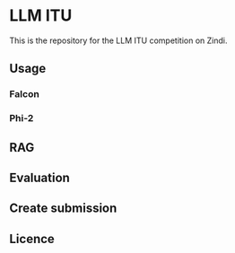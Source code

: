 # LLM ITU 

This is the repository for the LLM ITU competition on Zindi.

## Usage 

### Falcon 

### Phi-2 

## RAG 

## Evaluation 

## Create submission

## Licence 
